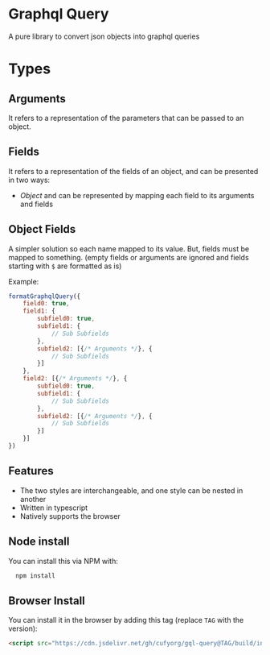 # Graphql Query

A pure library to convert json objects into graphql queries

# Types

## Arguments

It refers to a representation of the parameters that can be passed to an object.

## Fields

It refers to a representation of the fields of an object, and can be presented in two
ways:

- *Object* and can be represented by mapping each field to its arguments and fields

## Object Fields

A simpler solution so each name mapped to its value. But, fields must be mapped to
something. (empty fields or arguments are ignored and fields starting with `$` are formatted as is)

Example:

```javascript
formatGraphqlQuery({
    field0: true,
    field1: {
        subfield0: true,
        subfield1: {
            // Sub Subfields
        },
        subfield2: [{/* Arguments */}, {
            // Sub Subfields
        }]
    },
    field2: [{/* Arguments */}, {
        subfield0: true,
        subfield1: {
            // Sub Subfields
        },
        subfield2: [{/* Arguments */}, {
            // Sub Subfields
        }]
    }]
})
```

## Features

- The two styles are interchangeable, and one style can be nested in another
- Written in typescript
- Natively supports the browser

## Node install

You can install this via NPM with:

```bash
  npm install
```

## Browser Install

You can install it in the browser by adding this tag (replace `TAG` with the version):

```html
<script src="https://cdn.jsdelivr.net/gh/cufyorg/gql-query@TAG/build/index.js" type="module"></script>
```
